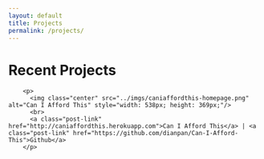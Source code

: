 ```yaml
---
layout: default
title: Projects
permalink: /projects/
---
```

<div class="home">
  <h1 class="page-heading center-text">Recent Projects</h1>

<!--   <ul class="post-list">
      <li> -->
        <p>
          <img class="center" src="../imgs/caniaffordthis-homepage.png" alt="Can I Afford This" style="width: 538px; height: 369px;"/>
          <br>
          <a class="post-link" href="http://caniaffordthis.herokuapp.com">Can I Afford This</a> | <a class="post-link" href="https://github.com/dianpan/Can-I-Afford-This">Github</a>
        </p>
<!--       </li>
  </ul> -->

</div>
